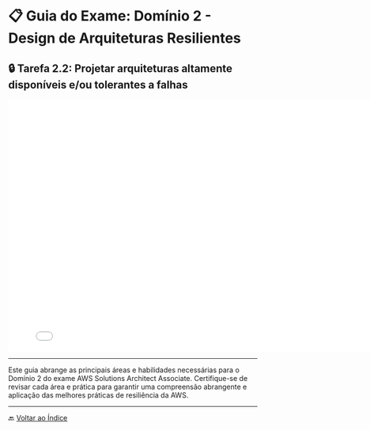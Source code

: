 # 📋 Guia do Exame: Domínio 2 - Design de Arquiteturas Resilientes

## 🔒 Tarefa 2.2: Projetar arquiteturas altamente disponíveis e/ou tolerantes a falhas

<iframe src="./pdfs/Semana6.pdf" frameborder="0" width="800" height="510"></iframe>

---

Este guia abrange as principais áreas e habilidades necessárias para o Domínio 2 do exame AWS Solutions Architect Associate. Certifique-se de revisar cada área e prática para garantir uma compreensão abrangente e aplicação das melhores práticas de resiliência da AWS.

---

🔙 [Voltar ao Índice](../../../index.md)

